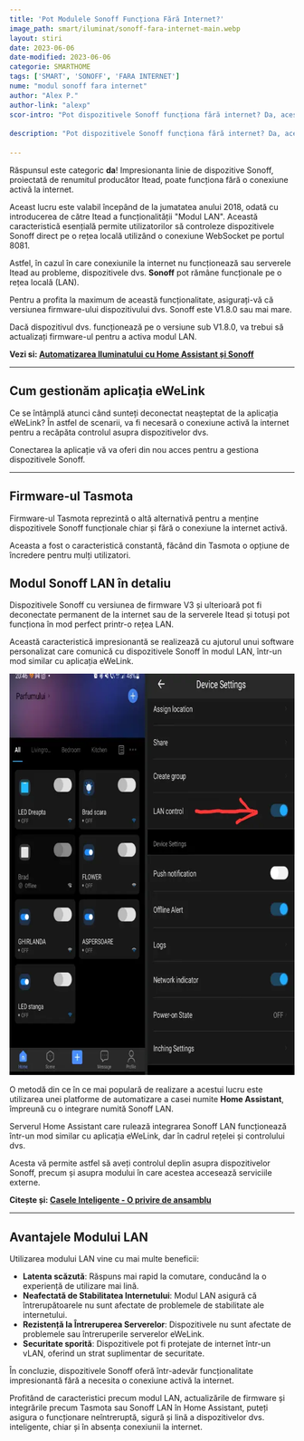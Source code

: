 ```yaml
---
title: 'Pot Modulele Sonoff Funcționa Fără Internet?'
image_path: smart/iluminat/sonoff-fara-internet-main.webp
layout: stiri
date: 2023-06-06
date-modified: 2023-06-06
categorie: SMARTHOME
tags: ['SMART', 'SONOFF', 'FARA INTERNET']
nume: "modul sonoff fara internet"
author: "Alex P."
author-link: "alexp"
scor-intro: "Pot dispozitivele Sonoff funcționa fără internet? Da, acestea pot funcționa autonom datorită modului LAN. Acest articol explorează funcționalitățile Sonoff, utilizarea aplicației eWeLink, firmware-ului Tasmota și integrarea cu Home Assistant pentru functionarea fără internet."

description: "Pot dispozitivele Sonoff funcționa fără internet? Da, acestea pot funcționa autonom datorită modului LAN. Acest articol explorează funcționalitățile Sonoff, utilizarea aplicației eWeLink, firmware-ului Tasmota și integrarea cu Home Assistant pentru functionarea fără internet."

---
```


Răspunsul este categoric **da**! Impresionanta linie de dispozitive Sonoff, proiectată de renumitul producător Itead, poate funcționa fără o conexiune activă la internet.

Aceast lucru este valabil începând de la jumatatea anului 2018, odată cu introducerea de către Itead a funcționalității "Modul LAN". Această caracteristică esențială permite utilizatorilor să controleze dispozitivele Sonoff direct pe o rețea locală utilizând o conexiune WebSocket pe portul 8081. 

Astfel, în cazul în care conexiunile la internet nu funcționează sau serverele Itead au probleme, dispozitivele dvs. **Sonoff** pot rămâne funcționale pe o rețea locală (LAN).

Pentru a profita la maximum de această funcționalitate, asigurați-vă că versiunea firmware-ului dispozitivului dvs. Sonoff este V1.8.0 sau mai mare. 

Dacă dispozitivul dvs. funcționează pe o versiune sub V1.8.0, va trebui să actualizați firmware-ul pentru a activa modul LAN.

**Vezi si: [Automatizarea Iluminatului cu Home Assistant și Sonoff](https://totredus.ro/smarthome/automatizare-iluminat-home-assistant-sonoff/)** 

---
## Cum gestionăm aplicația eWeLink

Ce se întâmplă atunci când sunteți deconectat neașteptat de la aplicația eWeLink? În astfel de scenarii, va fi necesară o conexiune activă la internet pentru a recăpăta controlul asupra dispozitivelor dvs. 

Conectarea la aplicație vă va oferi din nou acces pentru a gestiona dispozitivele Sonoff.

---
## Firmware-ul Tasmota

Firmware-ul Tasmota reprezintă o altă alternativă pentru a menține dispozitivele Sonoff funcționale chiar și fără o conexiune la internet activă. 

Aceasta a fost o caracteristică constantă, făcând din Tasmota o opțiune de încredere pentru mulți utilizatori.

## Modul Sonoff LAN în detaliu

Dispozitivele Sonoff cu versiunea de firmware V3 și ulterioară pot fi deconectate permanent de la internet sau de la serverele Itead și totuși pot funcționa în mod perfect printr-o rețea LAN. 

Această caracteristică impresionantă se realizează cu ajutorul unui software personalizat care comunică cu dispozitivele Sonoff în modul LAN, într-un mod similar cu aplicația eWeLink.

<img src="/assets/images/smart/iluminat/sonoff-lan.webp" width="740" height="709" alt="montaj sonoff mini">

O metodă din ce în ce mai populară de realizare a acestui lucru este utilizarea unei platforme de automatizare a casei numite **Home Assistant**, împreună cu o integrare numită Sonoff LAN. 

Serverul Home Assistant care rulează integrarea Sonoff LAN funcționează într-un mod similar cu aplicația eWeLink, dar în cadrul rețelei și controlului dvs. 

Acesta vă permite astfel să aveți controlul deplin asupra dispozitivelor Sonoff, precum și asupra modului în care acestea accesează serviciile externe.

**Citește și: [Casele Inteligente - O privire de ansamblu](https://totredus.ro/smarthome/casa-inteligenta/)** 

---
## Avantajele Modului LAN

Utilizarea modului LAN vine cu mai multe beneficii:

- **Latenta scăzută**: Răspuns mai rapid la comutare, conducând la o experiență de utilizare mai lină.
- **Neafectată de Stabilitatea Internetului**: Modul LAN asigură că întrerupătoarele nu sunt afectate de problemele de stabilitate ale internetului.
- **Rezistență la Întreruperea Serverelor**: Dispozitivele nu sunt afectate de problemele sau întreruperile serverelor eWeLink.
- **Securitate sporită**: Dispozitivele pot fi protejate de internet într-un vLAN, oferind un strat suplimentar de securitate.

În concluzie, dispozitivele Sonoff oferă într-adevăr funcționalitate impresionantă fără a necesita o conexiune activă la internet. 

Profitând de caracteristici precum modul LAN, actualizările de firmware și integrările precum Tasmota sau Sonoff LAN în Home Assistant, puteți asigura o funcționare neîntreruptă, sigură și lină a dispozitivelor dvs. inteligente, chiar și în absența conexiunii la internet.



